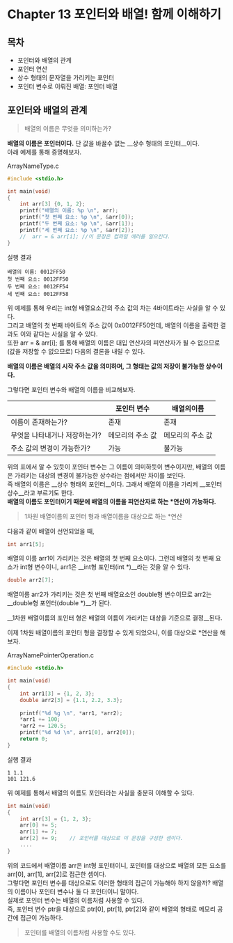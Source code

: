 # Chapter 13 포인터와 배열! 함께 이해하기



## 목차

- 포인터와 배열의 관계
- 포인터 연산
- 상수 형태의 문자열을 가리키는 포인터
- 포인터 변수로 이뤄진 배열: 포인터 배열



## 포인터와 배열의 관계

> 배열의 이름은 무엇을 의미하는가?

__배열의 이름은 포인터이다.__ 단 값을 바꿀수 없는 __상수 형태의 포인터__이다.  
아래 예제를 통해 증명해보자.



ArrayNameType.c

```c
#include <stdio.h>

int	main(void)
{
    int	arr[3] {0, 1, 2};
    printf("배열의 이름: %p \n", arr);
    printf("첫 번째 요소: %p \n", &arr[0]);
    printf("두 번째 요소: %p \n", &arr[1]);
    printf("세 번째 요소: %p \n", &arr[2]);
    //	arr = & arr[i];	//이 문장은 컴파일 에러를 일으킨다.
}
```



실행 결과

```
배열의 이름: 0012FF50
첫 번째 요소: 0012FF50
두 번째 요소: 0012FF54
세 번째 요소: 0012FF58
```

위 예제를 통해 우리는 int형 배열요소간의 주소 값의 차는 4바이트라는 사실을 알 수 있다.  
그리고 배열의 첫 번째 바이트의 주소 값이 0x0012FF50인데, 배열의 이름을 출력한 결과도 이와 같다는 사실을 알 수 있다.  
또한 arr = & arr[i]; 를 통해 배열의 이름은 대입 연산자의 피연산자가 될 수 없으므로(값을 저장할 수 없으므로) 다음의 결론을 내릴 수 있다.

__배열의 이름은 배열의 시작 주소 값을 의미하며, 그 형태는 값의 저장이 불가능한 상수이다.__

그렇다면 포인터 변수와 배열의 이름을 비교해보자.

|                               | 포인터 변수      | 배열의이름       |
| ----------------------------- | ---------------- | ---------------- |
| 이름이 존재하는가?            | 존재             | 존재             |
| 무엇을 나타내거나 저장하는가? | 메모리의 주소 값 | 메모리의 주소 값 |
| 주소 값의 변경이 가능한가?    | 가능             | 불가능           |

위의 표에서 알 수 있듯이 포인터 변수는 그 이름이 의미하듯이 변수이지만, 배열의 이름은 가리키는 대상의 변경이 불가능한 상수라는 점에서만 차이를 보인다.  
즉 배열의 이름은 __상수 형태의 포인터__이다. 그래서 배열의 이름을 가리켜 __포인터 상수__라고 부르기도 한다.  
__배열의 이름도 포인터이기 때문에 배열의 이름을 피연산자로 하는 *연산이 가능하다.__



> 1차원 배열이름의 포인터 형과 배열이름을 대상으로 하는 *연산

다음과 같이 배열이 선언되었을 때,

```c
int arr1[5];
```

배열의 이름 arr1이 가리키는 것은 배열의 첫 번째 요소이다. 그런데 배열의 첫 번째 요소가 int형 변수이니, arr1은 __int형 포인터(int *)__라는 것을 알 수 있다.

```c
double arr2[7];
```

배열이름 arr2가 가리키는 것은 첫 번째 배열요소인 double형 변수이므로 arr2는 __double형 포인터(double *)__가 된다.

__1차원 배열이름의 포인터 형은 배열의 이름이 가리키는 대상을 기준으로 결정__된다.

이제 1차원 배열이름의 포인터 형을 결정할 수 있게 되었으니, 이를 대상으로 *연산을 해 보자.



ArrayNamePointerOperation.c

```c
#include <stdio.h>

int	main(void)
{
    int arr1[3] = {1, 2, 3};
    double arr2[3] = {1.1, 2.2, 3.3};
    
    printf("%d %g \n", *arr1, *arr2);
    *arr1 += 100;
    *arr2 += 120.5;
    printf("%d %d \n", arr1[0], arr2[0]);
    return 0;
}
```



실행 결과

```
1 1.1
101 121.6
```

위 예제를 통해서 배열의 이름도 포인터라는 사실을 충분히 이해할 수 있다.



```c
int	main(void)
{
	int arr[3] = {1, 2, 3};
	arr[0] += 5;
	arr[1] += 7;
	arr[2] += 9;	// 포인터를 대상으로 이 문장을 구성한 셈이다.
	....
}
```

위의 코드에서 배열이름 arr은 int형 포인터이니, 포인터를 대상으로 배열의 모든 요소를 arr[0], arr[1], arr[2]로 접근한 셈이다.  
그렇다면 포인터 변수를 대상으로도 이러한 형태의 접근이 가능해야 하지 않을까? 배열의 이름이나 포인터 변수나 둘 다 포인터이니 말이다.  
실제로 포인터 변수는 배열의 이름처럼 사용할 수 있다.  
즉, 포인터 변수 ptr을 대상으로 ptr[0], ptr[1], ptr[2]와 같이 배열의 형태로 메모리 공간에 접근이 가능하다.



> 포인터를 배열의 이름처럼 사용할 수도 있다.

